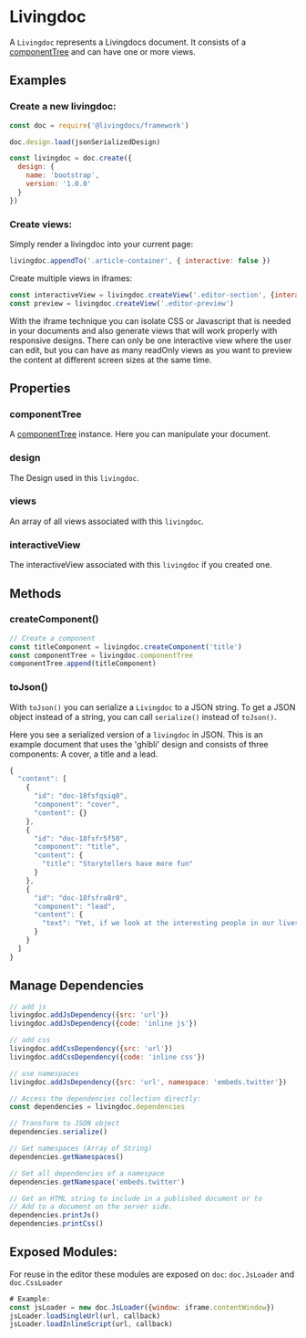 # Livingdoc

A `Livingdoc` represents a Livingdocs document. It consists of a [componentTree](component_tree.md) and can have one or more views.

## Examples

### Create a new livingdoc:

```javascript
const doc = require('@livingdocs/framework')

doc.design.load(jsonSerializedDesign)

const livingdoc = doc.create({
  design: {
    name: 'bootstrap',
    version: '1.0.0'
  }
})
```

### Create views:

Simply render a livingdoc into your current page:

```javascript
livingdoc.appendTo('.article-container', { interactive: false })
```

Create multiple views in iframes:

```javascript
const interactiveView = livingdoc.createView('.editor-section', {interactive: true})
const preview = livingdoc.createView('.editor-preview')
```

With the iframe technique you can isolate CSS or Javascript that is needed in your documents and also generate views that will work properly with responsive designs. There can only be one interactive view where the user can edit, but you can have as many readOnly views as you want to preview the content at different screen sizes at the same time.

## Properties

### componentTree

A [componentTree](component_tree.md) instance. Here you can manipulate your document.

### design

The Design used in this `livingdoc`.

### views

An array of all views associated with this `livingdoc`.

### interactiveView

The interactiveView associated with this `livingdoc` if you created one.

## Methods

### createComponent\(\)

```javascript
// Create a component
const titleComponent = livingdoc.createComponent('title')
const componentTree = livingdoc.componentTree
componentTree.append(titleComponent)
```

### toJson\(\)

With `toJson()` you can serialize a `Livingdoc` to a JSON string. To get a JSON object instead of a string, you can call `serialize()` instead of `toJson()`.

Here you see a serialized version of a `livingdoc` in JSON. This is an example document that uses the 'ghibli' design and consists of three components: A cover, a title and a lead.

```javascript
{
  "content": [
    {
      "id": "doc-18fsfqsiq0",
      "component": "cover",
      "content": {}
    },
    {
      "id": "doc-18fsfr5f50",
      "component": "title",
      "content": {
        "title": "Storytellers have more fun"
      }
    },
    {
      "id": "doc-18fsfra8r0",
      "component": "lead",
      "content": {
        "text": "Yet, if we look at the interesting people in our lives, I think we’ll find few of them have climbed Mount Everest or broken a wild mustang. Most have never wrestled an alligator or gotten embroiled in a covert operation. Most haven’t seen a whole lot of real excitement."
      }
    }
  ]
}
```

## Manage Dependencies

```javascript
// add js
livingdoc.addJsDependency({src: 'url'})
livingdoc.addJsDependency({code: 'inline js'})

// add css
livingdoc.addCssDependency({src: 'url'})
livingdoc.addCssDependency({code: 'inline css'})

// use namespaces
livingdoc.addJsDependency({src: 'url', namespace: 'embeds.twitter'})

// Access the dependencies collection directly:
const dependencies = livingdoc.dependencies

// Transform to JSON object
dependencies.serialize()

// Get namespaces (Array of String)
dependencies.getNamespaces()

// Get all dependencies of a namespace
dependencies.getNamespace('embeds.twitter')

// Get an HTML string to include in a published document or to
// Add to a document on the server side.
dependencies.printJs()
dependencies.printCss()
```

## Exposed Modules:

For reuse in the editor these modules are exposed on `doc`: `doc.JsLoader` and `doc.CssLoader`

```javascript
# Example:
const jsLoader = new doc.JsLoader({window: iframe.contentWindow})
jsLoader.loadSingleUrl(url, callback)
jsLoader.loadInlineScript(url, callback)
```

